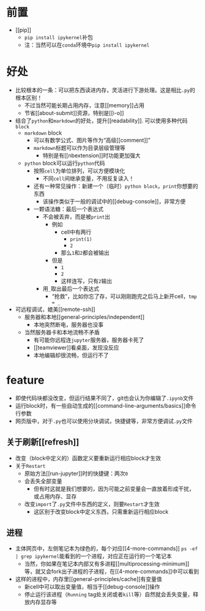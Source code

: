 # 前置
- [[pip]]
  - `pip install ipykernel`补包
  - 注：当然可以在`conda`环境中`pip install ipykernel`
# 好处
- 比较根本的一条：可以把东西读进内存，灵活进行下游处理。这是相比`.py`的根本区别！
  - 不过当然可能长期占用内存，注意[[memory]]占用
  - 节省[[about-submit]]资源，特别是[[i-o]]
- 结合了`python`和`markdown`的好处，提升[[readability]]. 可以使用多种代码`block`
  - `markdown` block
    - 可以有数学公式、图片等作为“高级[[comment]]”
    - `markdown`标题可以作为目录层级管理等
      - 特别是有[[nbextension]]时功能更加强大
  - `python` block可以运行`python`代码
    - 按照`cell`为单位排列，可以方便模块化
      - 不同`cell`间继承变量，不用反复读入！
    - 还有一种常见操作：新建一个（临时）`python block`，`print`你想要的东西
      - 该操作类似于一般的调试中的[[debug-console]]，非常方便
    - 一颗语法糖：最后一个表达式
      - 不会被丢弃，而是被`print`出
        - 例如
          - cell中有两行
            - `print(1)`
            - `2`
          - 那么`1`和`2`都会被输出
        - 但是
          - `1`
          - `2`
          - 这样连写，只有`2`输出
      - 用`_`取出最后一个表达式
        - “抢救”，比如你忘了存，可以刚刚跑完之后马上新开cell，`tmp = _`
- 可远程调试，媲美[[remote-ssh]]
  - 服务器和本地[[general-principles/independent]]
    - 本地突然断电，服务器也没事
  - 当然服务器卡和本地流畅不矛盾
    - 有可能你远程连`jupyter`服务器，服务器卡死了
    - [[teamviewer]]看桌面，发现没反应
    - 本地编辑却很流畅，但运行不了
# feature
- 即使代码块都没改变，但运行结果不同了，git也会认为你编辑了`.ipynb`文件
- 运行block时，有一些自动生成的[[command-line-arguments/basics]]命令行参数
- 网页版中，对于`.py`也可以使用分块调试，快捷键等，非常方便调试`.py`文件
## 关于刷新[[refresh]]
- 改变（block中定义的）函数定义要重新运行相应block才生效
- 关于`Restart`
  - 原始方法[[run-jupyter]]时的快捷键：两次`0`
  - 会丢失全部变量
    - 但有时这就是我们想要的，因为可能之前变量会一直放着形成干扰，或占用内存、显存
  - 改变`import`了`.py`文件中东西的定义，则要`Restart`才生效
    - 这区别于改变block中定义东西，只需重新运行相应block
## 进程
- 主体网页中，左侧笔记本为绿色的，每个对应[[4-more-commands]] `ps -ef | grep ipykernel`能看到的一个进程，对应正在运行的一个笔记本
  - 当然，你如果在笔记本内部又有多进程[[multiprocessing-minimum]]等，就又会fork出子进程的子进程，在[[4-more-commands]]中可以看到
- 这样的进程中，内存里[[general-principles/cache]]有变量值
  - 新cell中可以取出变量值，相当于[[debug-console]]操作
  - 停止运行该进程（`Running` tag处关闭或者`kill`等）自然就会丢失变量，释放内存显存等